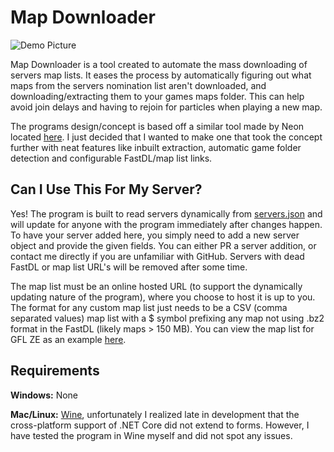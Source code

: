# Map Downloader

![Demo Picture](https://i.imgur.com/yT0XbUT.png "Demo Picture")

Map Downloader is a tool created to automate the mass downloading of servers map lists. It eases the process by automatically figuring out what maps from the servers nomination list aren't downloaded, and downloading/extracting them to your games maps folder. This can help avoid join delays and having to rejoin for particles when playing a new map.

The programs design/concept is based off a similar tool made by Neon located [here](https://unloze.com/threads/cs-s-ze-map-pack.396/). I just decided that I wanted to make one that took the concept further with neat features like inbuilt extraction, automatic game folder detection and configurable FastDL/map list links.

## Can I Use This For My Server?

Yes! The program is built to read servers dynamically from [servers.json](https://github.com/Vauff/MapDownloader/blob/master/servers.json) and will update for anyone with the program immediately after changes happen. To have your server added here, you simply need to add a new server object and provide the given fields. You can either PR a server addition, or contact me directly if you are unfamiliar with GitHub. Servers with dead FastDL or map list URL's will be removed after some time.

The map list must be an online hosted URL (to support the dynamically updating nature of the program), where you choose to host it is up to you. The format for any custom map list just needs to be a CSV (comma separated values) map list with a $ symbol prefixing any map not using .bz2 format in the FastDL (likely maps > 150 MB). You can view the map list for GFL ZE as an example [here](https://vauff.com/gfl-ze-maps.csv).

## Requirements

**Windows:** None

**Mac/Linux:** [Wine](https://www.winehq.org/), unfortunately I realized late in development that the cross-platform support of .NET Core did not extend to forms. However, I have tested the program in Wine myself and did not spot any issues.